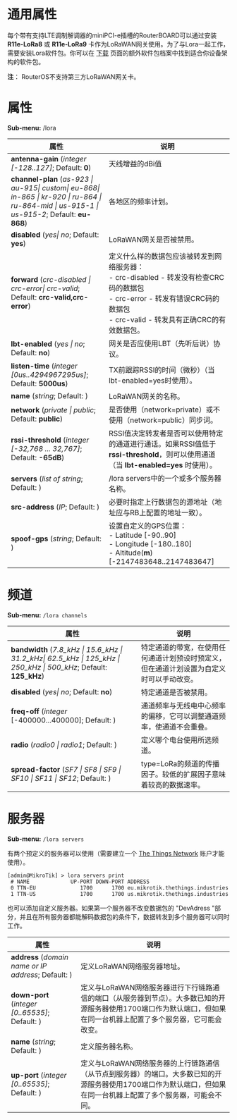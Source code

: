 # 通用属性

每个带有支持LTE调制解调器的miniPCI-e插槽的RouterBOARD可以通过安装 **R11e-LoRa8** 或 **R11e-LoRa9** 卡作为LoRaWAN网关使用。为了与Lora一起工作，需要安装Lora软件包。你可以在 [下载](https://mikrotik.com/download) 页面的额外软件包档案中找到适合你设备架构的软件包。

**注**： RouterOS不支持第三方LoRaWAN网关卡。

# 属性

**Sub-menu:** /lora

| 属性                                                                                                                                            | 说明                                                                                                                                                                              |
| ----------------------------------------------------------------------------------------------------------------------------------------------- | --------------------------------------------------------------------------------------------------------------------------------------------------------------------------------- |
| **antenna-gain** (_integer [-128..127]_; Default: **0**)                                                                                        | 天线增益的dBi值                                                                                                                                                                   |
| **channel-plan** (_as-923 \| au-915\| custom\| eu-868\| in-865 \| kr-920 \| ru-864 \| ru-864-mid \| us-915-1 \| us-915-2_; Default: **eu-868**) | 各地区的频率计划。                                                                                                                                                                |
| **disabled** (_yes\| no_; Default: **yes**)                                                                                                     | LoRaWAN网关是否被禁用。                                                                                                                                                           |
| **forward** (_crc-disabled \| crc-error\| crc-valid_; Default: **crc-valid,crc-error**)                                                         | 定义什么样的数据包应该被转发到网络服务器： <br>- crc-disabled - 转发没有检查CRC码的数据包<br>- crc-error - 转发有错误CRC码的数据包<br>- crc-valid - 转发具有正确CRC的有效数据包。 |
| **lbt-enabled** (_yes \| no_; Default: **no**)                                                                                                  | 网关是否应使用LBT（先听后说）协议。                                                                                                                                               |
| **listen-time** (_integer [0us..4294967295us]_; Default: **5000us**)                                                                            | TX前跟踪RSSI的时间（微秒）（当 lbt-enabled=yes时使用）。                                                                                                                          |
| **name** (_string_; Default: )                                                                                                                  | LoRaWAN网关的名称。                                                                                                                                                               |
| **network** (_private \| public_; Default: **public**)                                                                                          | 是否使用（network=private）或不使用（network=public）同步词。                                                                                                                     |
| **rssi-threshold** (_integer [-32,768 ... 32,767]_; Default: **-65dB**)                                                                         | RSSI值决定转发者是否可以使用特定的通道进行通话。如果RSSI值低于 **rssi-threshold**，则可以使用通道（当 **lbt-enabled=yes** 时使用）。                                              |
| **servers** (_list of string_; Default: )                                                                                                       | /lora servers中的一个或多个服务器名称。                                                                                                                                           |
| **src-address** (_IP_; Default: )                                                                                                               | 必要时指定上行数据包的源地址（地址应与RB上配置的地址一致）。                                                                                                                      |
| **spoof-gps** (_string_; Default: )                                                                                                             | 设置自定义的GPS位置：<br>-   Latitude [-90..90]<br>-   Longitude [-180..180]<br>-   Altitude(**m**) [-2147483648..2147483647]                                                     |

  

# 频道

**Sub-menu:** `/lora channels`

| 属性                                                                                                                         | 说明                                                                                     |
| ---------------------------------------------------------------------------------------------------------------------------- | ---------------------------------------------------------------------------------------- |
| **bandwidth** (_7.8_kHz \| 15.6_kHz \| 31.2_kHz\| 62.5_kHz \| 125_kHz \| 250_kHz          \| 500_kHz_; Default: **125_kHz**) | 特定通道的带宽，在使用任何通道计划预设时预定义，但在通道计划设置为自定义时可以手动改变。 |
| **disabled** (_yes\| no_; Default: **no**)                                                                                   | 特定通道是否被禁用。                                                                     |
| **freq-off** (_integer_ [-400000...400000]; Default: )                                                                       | 通道频率与无线电中心频率的偏移，它可以调整通道频率，使通道不会重叠。                     |
| **radio** (_radio0 \| radio1_; Default: )                                                                                    | 定义哪个电台使用所选频道。                                                               |
| **spread-factor** (_SF7 \| SF8 \| SF9 \| SF10 \| SF11 \| SF12_; Default: )                                                   | type=LoRa的频道的传播因子。较低的扩展因子意味着较高的数据速率。                          |
  

# 服务器

**Sub-menu:** `/lora servers`

有两个预定义的服务器可以使用（需要建立一个 [The Things Network](https://thethingsnetwork.org) 账户才能使用）。

```shell
[admin@MikroTik] > lora servers print
 # NAME             UP-PORT DOWN-PORT ADDRESS                                                                                                                                          
 0 TTN-EU              1700      1700 eu.mikrotik.thethings.industries                                                                                                                 
 1 TTN-US              1700      1700 us.mikrotik.thethings.industries
```

也可以添加自定义服务器。如果第一个服务器不改变数据包的 "DevAdress "部分，并且在所有服务器都能解码数据包的条件下，数据转发到多个服务器可以同时工作。

| 属性                                                 | 说明                                                                                                                                                                  |
| ---------------------------------------------------- | --------------------------------------------------------------------------------------------------------------------------------------------------------------------- |
| **address** (_domain name or IP address_; Default: ) | 定义LoRaWAN网络服务器地址。                                                                                                                                           |
| **down-port** (_integer [0..65535]_; Default: )      | 定义与LoRaWAN网络服务器进行下行链路通信的端口（从服务器到节点）。大多数已知的开源服务器使用1700端口作为默认端口，但如果在同一台机器上配置了多个服务器，它可能会改变。 |
| **name** (_string_; Default: )                       | 定义服务器名称。                                                                                                                                                      |
| **up-port** (_integer [0..65535]_; Default: )        | 定义与LoRaWAN网络服务器的上行链路通信（从节点到服务器）的端口。大多数已知的开源服务器使用1700端口作为默认端口，但如果在同一台机器上配置了多个服务器，可能会不同。     |